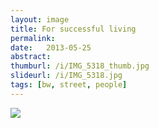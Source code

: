 ```yaml
---
layout: image
title: For successful living
permalink: 
date:   2013-05-25
abstract: 
thumburl: /i/IMG_5318_thumb.jpg
slideurl: /i/IMG_5318.jpg
tags: [bw, street, people]
---
```

![]({{site.url}}/i/IMG_5318.jpg)

